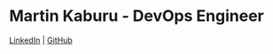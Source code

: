 # Martin Kaburu - DevOps Engineer

[LinkedIn](https://www.linkedin.com/in/martinkaburu/) | [GitHub](https://github.com/martinkaburu)
